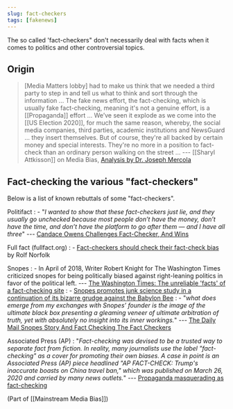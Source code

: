 ```yaml
---
slug: fact-checkers
tags: [fakenews]
---
```


The so called 'fact-checkers" don't necessarily deal with facts when it comes to politics and other controversial topics.

## Origin

> [Media Matters lobby] had to make us think that we needed a third party to step in and tell us what to think and sort through the information … The fake news effort, the fact-checking, which is usually fake fact-checking, meaning it's not a genuine effort, is a [[Propaganda]] effort … We’ve seen it explode as we come into the [[US Election 2020]], for much the same reason, whereby, the social media companies, third parties, academic institutions and NewsGuard … they insert themselves. But of course, they're all backed by certain money and special interests. They're no more in a position to fact-check than an ordinary person walking on the street … --- [[Sharyl Attkisson]] on Media Bias, [Analysis by Dr. Joseph Mercola](https://articles.mercola.com/sites/articles/archive/2020/11/22/sharyl-attkisson-media-bias.aspx)

## Fact-checking the various "fact-checkers"

Below is a list of known rebuttals of some "fact-checkers".

Politifact
: - "*I wanted to show that these fact-checkers just lie, and they usually go unchecked because most people don’t have the money, don’t have the time, and don’t have the platform to go after them — and I have all three*" --- [Candace Owens Challenges Fact-Checker, And Wins](https://www.dailywire.com/news/candace-owens-challenges-fact-checker-and-wins)

Full fact (fullfact.org)
: - [Fact-checkers should check their fact-check bias](https://www.conservativewoman.co.uk/fact-checkers-should-check-their-fact-checks/) by Rolf Norfolk

Snopes
: - In April of 2018, Writer Robert Knight for The Washington Times criticized snopes for being politically biased against right-leaning politics in favor of the political left. --- [The Washington Times: The unreliable 'facts' of a fact-checking site](https://www.washingtontimes.com/news/2018/apr/29/the-unreliable-facts-of-a-fact-checking-site/)
: - [Snopes promotes junk science study in a continuation of its bizarre grudge against the Babylon Bee](https://www.washingtonexaminer.com/opinion/snopes-promotes-junk-science-study-in-a-continuation-of-its-bizarre-grudge-against-the-babylon-bee)
: - "*what does emerge from my exchanges with Snopes’ founder is the image of the ultimate black box presenting a gleaming veneer of ultimate arbitration of truth, yet with absolutely no insight into its inner workings.*" --- [The Daily Mail Snopes Story And Fact Checking The Fact Checkers](https://www.forbes.com/sites/kalevleetaru/2016/12/22/the-daily-mail-snopes-story-and-fact-checking-the-fact-checkers/?sh=41ad81ad227f)

Associated Press (AP)
: "*Fact-checking was devised to be a trusted way to separate fact from fiction.  In reality, many journalists use the label "fact-checking" as a cover for promoting their own biases.  A case in point is an Associated Press (AP) piece headlined "AP FACT-CHECK: Trump's inaccurate boasts on China travel ban," which was published on March 26, 2020 and carried by many news outlets.*" --- [Propaganda masquerading as fact-checking](https://www.americanthinker.com/blog/2020/04/propaganda_masquerading_as_fact_checking.html)

(Part of [[Mainstream Media Bias]])